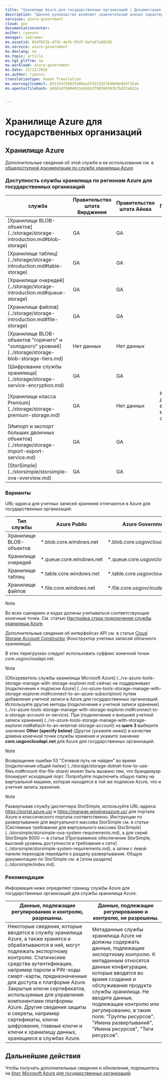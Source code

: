 ```yaml
---
title: "Хранилище Azure для государственных организаций | Документация Майкрософт"
description: "Данное руководство включает сравнительный анализ характеристик и рекомендации по разработке приложений для разработчиков Azure."
services: azure-government
cloud: gov
documentationcenter: 
author: ryansoc
manager: zakramer
ms.assetid: 83df022b-d791-4efb-9fdf-8afe47a885d5
ms.service: azure-government
ms.devlang: na
ms.topic: article
ms.tgt_pltfrm: na
ms.workload: azure-government
ms.date: 12/22/2016
ms.author: ryansoc
translationtype: Human Translation
ms.sourcegitcommit: 831334f2b835d00aa3fd22292764b69e85d735a6
ms.openlocfilehash: a6b61df5884031eb5b53f983b834357bd23a622e


---
```

# <a name="azure-government-storage"></a>Хранилище Azure для государственных организаций
## <a name="azure-storage"></a>Хранилище Azure
Дополнительные сведения об этой службе и ее использовании см. в [общедоступной документации по службе хранилища Azure](../storage/index.md).

### <a name="storage-service-availability-by-azure-government-region"></a>Доступность службы хранилища по регионам Azure для государственных организаций

| служба | Правительство штата Вирджиния | Правительство штата Айова | Примечания
| --- | --- | --- | --- |
| [Хранилище BLOB-объектов] (../storage/storage-introduction.md#blob-storage) |GA |GA |
| [Хранилище таблиц] (../storage/storage-introduction.md#table-storage) |GA  |GA |
| [Хранилище очередей] (../storage/storage-introduction.md#queue-storage) |GA | GA |
| [Хранилище файлов] (../storage/storage-introduction.md#file-storage) |GA |GA |
| [Хранилище BLOB-объектов "горячего" и "холодного" уровней] (../storage/storage-blob-storage-tiers.md) |Нет данных |Нет данных |
| [Шифрование службы хранилища] (../storage/storage-service-encryption.md) |GA |GA |
| [Хранилище класса Premium] (../storage/storage-premium-storage.md) |GA |Нет данных | Кроме того, доступны виртуальные машины серии DS. |
| [Импорт и экспорт больших двоичных объектов] (../storage/storage-import-export-service.md) |GA |GA |
| [StorSimple] (../storsimple/storsimple-ova-overview.md) |GA |GA |

### <a name="variations"></a>Варианты
URL-адреса для учетных записей хранения отличаются в Azure для государственных организаций:

| Тип службы | Azure Public | Azure Government |
| --- | --- | --- |
| Хранилище BLOB-объектов |*.blob.core.windows.net |*.blob.core.usgovcloudapi.net |
| Хранилище очередей |*.queue.core.windows.net |*.queue.core.usgovcloudapi.net |
| Хранилище таблиц |*.table.core.windows.net |*.table.core.usgovcloudapi.net |
| Хранилище файлов |*.file.core.windows.net |*.file.core.usgovcloudapi.net | 

> [!NOTE]
> Во всех сценариях и кодах должны учитываться соответствующие конечные точки.  См. статью [Настройка строк подключения службы хранилища Azure](../storage/storage-configure-connection-string.md). 
>
>

Дополнительные сведения об интерфейсах API см. в статье <a href="https://msdn.microsoft.com/en-us/library/azure/mt616540.aspx">Cloud Storage Account Constructor</a> (Конструктор учетных записей облачного хранилища).

В этих перегрузках следует использовать суффикс конечной точки core.usgovcloudapi.net.

> [!NOTE]
> [Обозреватель службы хранилища Microsoft Azure] (../vs-azure-tools-storage-manage-with-storage-explorer.md) сейчас не поддерживает [подключение к подписке Azure] (../vs-azure-tools-storage-manage-with-storage-explorer.md#connect-to-an-azure-subscription) путем добавления учетной записи в Azure для государственных организаций. Используйте другие методы [подключения к учетной записи хранения] (../vs-azure-tools-storage-manage-with-storage-explorer.md#connect-to-a-storage-account-or-service).
При [подключение к внешней учетной записи хранения] (../vs-azure-tools-storage-manage-with-storage-explorer.md#attach-to-an-external-storage-account) на **шаге 3** выберите значение **Other (specify below)** (Другое (укажите ниже)) в качестве домена конечной точки службы хранения и укажите значение **core.usgovcloudapi.net** для Azure для государственных организаций.
>
>

> [!NOTE]
> Возвращение ошибки 53 "Сетевой путь не найден" во время [подключения общей папки] (../storage/storage-dotnet-how-to-use-files.md#mount-the-file-share) может быть вызвано тем, что брандмауэр блокирует исходящий порт. Попробуйте подключить общую папку на виртуальной машине, которая находится в той же подписки Azure, что и учетная запись хранения.
>
>

> [!NOTE]
> Развертывая службу диспетчера StorSimple, используйте URL-адреса https://portal.azure.us/ и https://manage.windowsazure.us/ для портала Azure и классического портала соответственно. Инструкции по развертыванию для виртуального массива StorSimple см. в статье [Системные требования для виртуального массива StorSimple] (../storsimple/storsimple-ova-system-requirements.md), а для серий StorSimple 8000 — в статье [Программное обеспечение StorSimple, высокий уровень доступности и требования к сети] (../storsimple/storsimple-system-requirements.md), а затем с левой панели переходов перейдите к разделу развертывания. Общую документацию по StorSimple см. в [этом разделе] (../storsimple/index.md).
>
>

### <a name="considerations"></a>Рекомендации
Информация ниже определяет границу службы Azure для государственных организаций для службы хранилища Azure.

| Данные, подлежащие регулированию и контролю, разрешены. | Данные, подлежащие регулированию и контролю, не разрешены. |
| --- | --- |
| Некоторые сведения, которые вводятся в службу хранилища Azure, а также хранятся и обрабатываются в ней, могут подлежать экспортному контролю. Статические средства аутентификации, например пароли и PIN-коды смарт-карты, предназначенные для доступа к платформе Azure. Закрытые ключи сертификатов, используемые для управления компонентами платформы Azure. Другие сведения защиты и секреты, например сертификаты, ключи шифрования, главные ключи и ключи к хранилищу данных, хранящиеся в службах Azure. |Метаданные службы хранилища Azure не должны содержать данные, подлежащие экспортному контролю. К метаданным относятся данные конфигурации, которые вводятся во время создания и обслуживания продукта службы хранилища.  Не вводите данные, подлежащие контролю или регулированию, в такие поля: "Группы ресурсов", "Имена развертываний", "Имена ресурсов", "Теги ресурсов". |

## <a name="next-steps"></a>Дальнейшие действия
Чтобы получать дополнительные сведения и обновления, подпишитесь на <a href="https://blogs.msdn.microsoft.com/azuregov/">блог Microsoft Azure для государственных организаций</a>.



<!--HONumber=Feb17_HO2-->


